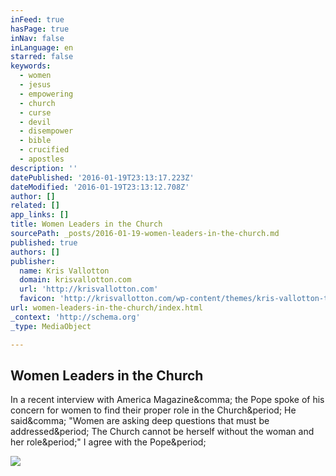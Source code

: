 ```yaml
---
inFeed: true
hasPage: true
inNav: false
inLanguage: en
starred: false
keywords:
  - women
  - jesus
  - empowering
  - church
  - curse
  - devil
  - disempower
  - bible
  - crucified
  - apostles
description: ''
datePublished: '2016-01-19T23:13:17.223Z'
dateModified: '2016-01-19T23:13:12.708Z'
author: []
related: []
app_links: []
title: Women Leaders in the Church
sourcePath: _posts/2016-01-19-women-leaders-in-the-church.md
published: true
authors: []
publisher:
  name: Kris Vallotton
  domain: krisvallotton.com
  url: 'http://krisvallotton.com'
  favicon: 'http://krisvallotton.com/wp-content/themes/kris-vallotton-theme/assets/img/icons/favicon.ico'
url: women-leaders-in-the-church/index.html
_context: 'http://schema.org'
_type: MediaObject

---
```

<article style=""><h1>Women Leaders in the Church</h1><p>In a recent interview with America Magazine&amp;comma; the Pope spoke of his concern for women to find their proper role in the Church&amp;period; He said&amp;comma; "Women are asking deep questions that must be addressed&amp;period; The Church cannot be herself without the woman and her role&amp;period;" I agree with the Pope&amp;period;</p><img src="http://krisvallotton.com/wp-content/uploads/2015/12/woman.jpeg" /></article>